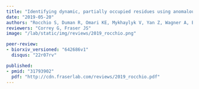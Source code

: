 ```yaml
---
title: "Identifying dynamic, partially occupied residues using anomalous scattering"
date: "2019-05-20"
authors: "Rocchio S, Duman R, Omari KE, Mykhaylyk V, Yan Z, Wagner A, Bardwell JCA, Horowitz S"
reviewers: "Correy G, Fraser JS"
image: "/lab/static/img/reviews/2019_rocchio.png"

peer-review:
- biorxiv_versioned: "642686v1"
  disqus: "22r07rv"

published:
- pmid: "31793902"
  pdf: "http://cdn.fraserlab.com/reviews/2019_rocchio.pdf"
---
```

